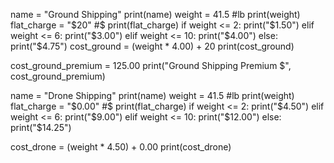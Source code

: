 name = "Ground Shipping"
print(name)
weight = 41.5 #lb
print(weight)
flat_charge = "$20" #$
print(flat_charge)
if weight <= 2:
  print("$1.50")
elif weight <= 6:
  print("$3.00")
elif weight <= 10:
  print("$4.00")
else:
  print("$4.75")
cost_ground = (weight * 4.00) + 20
print(cost_ground)

cost_ground_premium = 125.00
print("Ground Shipping Premium $", cost_ground_premium)

name = "Drone Shipping"
print(name)
weight = 41.5 #lb
print(weight)
flat_charge = "$0.00" #$
print(flat_charge)
if weight <= 2:
  print("$4.50")
elif weight <= 6:
  print("$9.00")
elif weight <= 10:
  print("$12.00")
else:
  print("$14.25")
  
cost_drone = (weight * 4.50) + 0.00
print(cost_drone)
